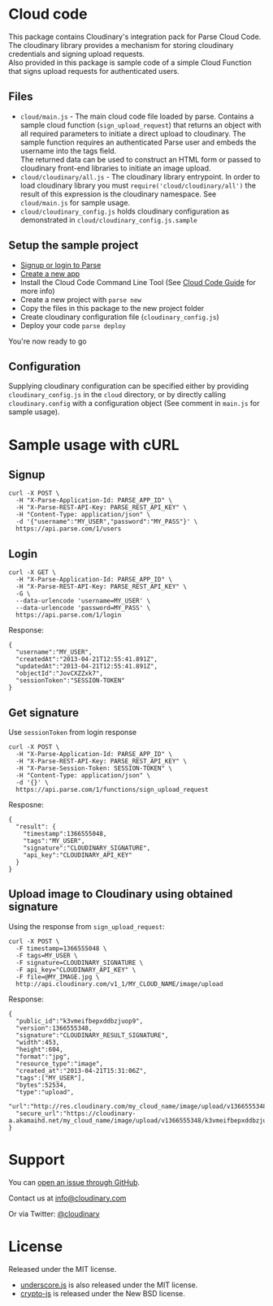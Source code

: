 # Cloud code
This package contains Cloudinary's integration pack for Parse Cloud Code.
The cloudinary library provides a mechanism for storing cloudinary credentials and signing upload requests.   
Also provided in this package is sample code of a simple Cloud Function that signs upload requests for authenticated users.

## Files

* `cloud/main.js` - The main cloud code file loaded by parse. Contains a sample cloud function (`sign_upload_request`) that returns an object with all required parameters to initiate a direct upload to cloudinary.
The sample function requires an authenticated Parse user and embeds the username into the tags field.   
The returned data can be used to construct an HTML form or passed to cloudinary front-end libraries to initiate an image upload.
* `cloud/cloudinary/all.js` - The cloudinary library entrypoint. In order to load cloudinary library you must `require('cloud/cloudinary/all')` the result of this expression is the cloudinary namespace. See `cloud/main.js` for sample usage.
* `cloud/cloudinary_config.js` holds cloudinary configuration as demonstrated in `cloud/cloudinary_config.js.sample`

## Setup the sample project

* [Signup or login to Parse](https://parse.com/#signup)
* [Create a new app](https://parse.com/apps/new)
* Install the Cloud Code Command Line Tool (See [Cloud Code Guide](https://parse.com/docs/cloud_code_guide#started) for more info)
* Create a new project with `parse new`
* Copy the files in this package to the new project folder
* Create cloudinary configuration file (`cloudinary_config.js`)
* Deploy your code `parse deploy`

You're now ready to go

## Configuration
Supplying cloudinary configuration can be specified either by providing `cloudinary_config.js` in the `cloud` directory, or by directly calling `cloudinary.config` with a configuration object (See comment in `main.js` for sample usage).

# Sample usage with cURL
## Signup

    curl -X POST \
      -H "X-Parse-Application-Id: PARSE_APP_ID" \
      -H "X-Parse-REST-API-Key: PARSE_REST_API_KEY" \
      -H "Content-Type: application/json" \
      -d '{"username":"MY_USER","password":"MY_PASS"}' \
      https://api.parse.com/1/users

## Login

    curl -X GET \
      -H "X-Parse-Application-Id: PARSE_APP_ID" \
      -H "X-Parse-REST-API-Key: PARSE_REST_API_KEY" \
      -G \
      --data-urlencode 'username=MY_USER' \
      --data-urlencode 'password=MY_PASS' \
      https://api.parse.com/1/login

Response:

    {
      "username":"MY_USER",
      "createdAt":"2013-04-21T12:55:41.891Z",
      "updatedAt":"2013-04-21T12:55:41.891Z",
      "objectId":"JovCXZZxk7",
      "sessionToken":"SESSION-TOKEN"
    }


## Get signature

Use `sessionToken` from login response

    curl -X POST \
      -H "X-Parse-Application-Id: PARSE_APP_ID" \
      -H "X-Parse-REST-API-Key: PARSE_REST_API_KEY" \
      -H "X-Parse-Session-Token: SESSION-TOKEN" \
      -H "Content-Type: application/json" \
      -d '{}' \
      https://api.parse.com/1/functions/sign_upload_request

Resposne:

    {
      "result": {
        "timestamp":1366555048,
        "tags":"MY_USER",
        "signature":"CLOUDINARY_SIGNATURE",
        "api_key":"CLOUDINARY_API_KEY"
      }
    }

## Upload image to Cloudinary using obtained signature

Using the response from `sign_upload_request`:

    curl -X POST \
      -F timestamp=1366555048 \
      -F tags=MY_USER \
      -F signature=CLOUDINARY_SIGNATURE \
      -F api_key="CLOUDINARY_API_KEY" \
      -F file=@MY_IMAGE.jpg \
      http://api.cloudinary.com/v1_1/MY_CLOUD_NAME/image/upload

Response:

    {
      "public_id":"k3vmeifbepxddbzjuop9",
      "version":1366555348,
      "signature":"CLOUDINARY_RESULT_SIGNATURE",
      "width":453,
      "height":604,
      "format":"jpg",
      "resource_type":"image",
      "created_at":"2013-04-21T15:31:06Z",
      "tags":["MY_USER"],
      "bytes":52534,
      "type":"upload",
      "url":"http://res.cloudinary.com/my_cloud_name/image/upload/v1366555348/k3vmeifbepxddbzjuop9.jpg",
      "secure_url":"https://cloudinary-a.akamaihd.net/my_cloud_name/image/upload/v1366555348/k3vmeifbepxddbzjuop9.jpg"
    }

# Support

You can [open an issue through GitHub](https://github.com/cloudinary/cloudinary_parse/issues).

Contact us at [info@cloudinary.com](mailto:info@cloudinary.com)

Or via Twitter: [@cloudinary](https://twitter.com/#!/cloudinary)

# License
Released under the MIT license.

* [underscore.js](http://underscorejs.org/) is also released under the MIT license.
* [crypto-js](https://code.google.com/p/crypto-js/) is released under the New BSD license.

